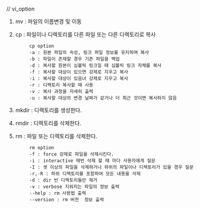 // vi_option 

1. mv : 파일의 이름변경 및 이동

2. cp : 파일이나 디렉토리를 다른 파일 또는 다른 디렉토리로 복사
			
			cp option
			-a : 원본 파일의 속성, 링크 파일 정보를 유지하며 복사
			-b : 파일이 존재할 경우 기존 파일을 백업
			-d : 복사할 원본이 심볼릭 링크일 때 심볼릭 링크 자체를 복사
			-f : 복사할 대상이 있으면 강제로 지우고 복사 
			-i : 복사할 대상이 있음녀 강제로 지우고 복사
			-r : 디렉토리 복사할 때 사용
			-v : 복사 과정을 자세히 출력
			-u : 복사할 대상의 변경 날짜가 같거나 더 최근 것이면 복사하지 않음


3. mkdir : 디렉토리를 생성한다. 

4. rmdir : 디렉토리를 삭제한다. 

5. rm : 파일 또는 디렉토리를 삭제한다. 

			rm option
			-f : force 강제로 파일을 삭제시킨다. 
			-i : interactive 매번 삭제 할 때 마다 사용자에게 질문
			-I : 셋 이상의 파일을 삭제하거나 하위의 파일이나 디렉토리가 있을 경우 질문
			-r,-R : 하위 디렉토리를 포함하여 모든 내용을 삭제
			-d : dir 빈 디렉토리들만 제거
			-v : verbose 지워지는 파일의 정보 출력
			--help : rm 사용법 출력
			--version : rm 버전  정보 출력



